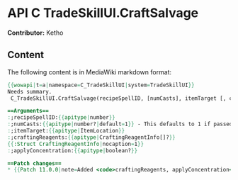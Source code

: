# API C TradeSkillUI.CraftSalvage

**Contributor:** Ketho

## Content

The following content is in MediaWiki markdown format:

```mediawiki
{{wowapi|t=a|namespace=C_TradeSkillUI|system=TradeSkillUI}}
Needs summary.
 C_TradeSkillUI.CraftSalvage(recipeSpellID, [numCasts], itemTarget [, craftingReagents [, applyConcentration]])

==Arguments==
:;recipeSpellID:{{apitype|number}}
:;numCasts:{{apitype|number?|default=1}} - This defaults to 1 if passed <code>nil</code>.
:;itemTarget:{{apitype|ItemLocation}}
:;craftingReagents:{{apitype|CraftingReagentInfo[]?}}
{{:Struct CraftingReagentInfo|nocaption=1}}
:;applyConcentration:{{apitype|boolean?}}

==Patch changes==
* {{Patch 11.0.0|note=Added <code>craftingReagents, applyConcentration</code> arguments.}}
```